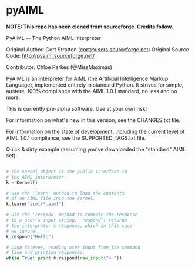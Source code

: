 pyAIML
======

**NOTE: This repo has been cloned from sourceforge. Credits follow.**

PyAIML -- The Python AIML Interpreter

Original Author: Cort Stratton (cort@users.sourceforge.net)
Original Source Code: http://pyaiml.sourceforge.net/

Contributor: Chloe Parkes (@MissMaximas)


PyAIML is an interpreter for AIML (the Artificial Intelligence Markup
Language), implemented entirely in standard Python.  It strives for
simple, austere, 100% compliance with the AIML 1.0.1 standard, no less
and no more.

This is currently pre-alpha software.  Use at your
own risk!

For information on what's new in this version, see the
CHANGES.txt file.

For information on the state of development, including 
the current level of AIML 1.0.1 compliance, see the
SUPPORTED_TAGS.txt file.

Quick & dirty example (assuming you've downloaded the
"standard" AIML set):

```python

# The Kernel object is the public interface to
# the AIML interpreter.
k = Kernel()

# Use the 'learn' method to load the contents
# of an AIML file into the Kernel.
k.learn("aiml/*.aiml")

# Use the 'respond' method to compute the response
# to a user's input string.  respond() returns
# the interpreter's response, which in this case
# we ignore.
k.respond("Hello")

# Loop forever, reading user input from the command
# line and printing responses.
while True: print k.respond(raw_input("> "))
```
